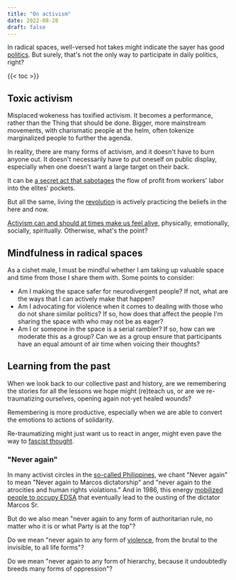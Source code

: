 ```yaml
---
title: "On activism"
date: 2022-08-28
draft: false
---
```


In radical spaces, well-versed hot takes might indicate the sayer has
good [politics](/politics). But surely, that's not the only way to
participate in daily politics, right?

{{< toc >}}

## Toxic activism

Misplaced wokeness has toxified activism.
It becomes a performance,
rather than the Thing that should be done.
Bigger, more mainstream movements,
with charismatic people at the helm,
often tokenize marginalized people to further the agenda.

In reality, there are many forms of activism,
and it doesn't have to burn anyone out.
It doesn't necessarily have to put oneself on public display,
especially when one doesn't want a large target on their back.

It can be [a secret act that sabotages](/sabotage) the flow of profit
from workers' labor into the elites' pockets.

But all the same,
living the [revolution](/revolution) is actively practicing
the beliefs in the here and now.

[Activism can and should at times make us feel alive](/joyful-militancy),
physically,
emotionally, socially, spiritually. Otherwise, what's the point?

## Mindfulness in radical spaces

As a cishet male, I must be mindful whether I am taking up valuable
space and time from those I share them with. Some points to consider:

- Am I making the space safer for neurodivergent people? If not, what
  are the ways that I can actively make that happen?
- Am I advocating for violence when it comes to dealing with those who
  do not share similar politics? If so, how does that affect
  the people I'm sharing the space with who may not be as eager?
- Am I or someone in the space is a serial rambler? If so, how can we
  moderate this as a group? Can we as a group ensure that participants
  have an equal amount of air time when voicing their thoughts?

## Learning from the past

When we look back to our collective past and history, are we remembering
the stories for all the lessons we hope might (re)teach us, or are we
re-traumatizing ourselves, opening again not-yet healed wounds?

Remembering is more productive, especially when we are able to convert
the emotions to actions of solidarity.

Re-traumatizing might just want us to react in anger, might even pave
the way to [fascist thought](/fascism).

### "Never again"

In many activist circles in the [so-called Philippines](/pilipinas), we
chant "Never again" to mean "Never again to Marcos dictatorship" and "never again to the atrocities and human rights violations." And in
1986, this energy [mobilized people to occupy EDSA](/edsa-revolution)
that eventually lead to the ousting of the dictator Marcos Sr.

But do we also mean "never again to any form of authoritarian rule, no
matter who it is or what Party is at the top"?

Do we mean "never again to any form of [violence](/violence), from the
brutal to the invisible, to all life forms"?

Do we mean "never again to any form of hierarchy, because it undoubtedly
breeds many forms of oppression"?
